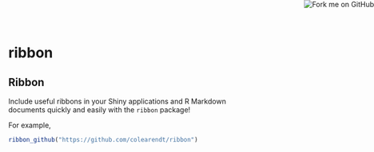 ribbon
================

## Ribbon

Include useful ribbons in your Shiny applications and R Markdown
documents quickly and easily with the `ribbon` package\!

For example,

``` r
ribbon_github("https://github.com/colearendt/ribbon")
```

<!--html_preserve-->

<a href="https://github.com/colearendt/ribbon">
<img style="position: absolute; top: 0; right : 0; border: 0; z-index: 500" src="https://s3.amazonaws.com/github/ribbons/forkme_right_white_ffffff.png" alt="Fork me on GitHub"/>
</a><!--/html_preserve-->
